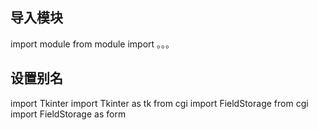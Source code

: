 ## 导入模块
import module
from module import 。。。

## 设置别名
 
import Tkinter
import Tkinter as tk
from cgi import FieldStorage
from cgi import FieldStorage as form
